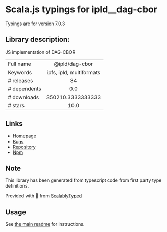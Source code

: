 
# Scala.js typings for ipld__dag-cbor

Typings are for version 7.0.3

## Library description:
JS implementation of DAG-CBOR

|                    |                 |
| ------------------ | :-------------: |
| Full name          | @ipld/dag-cbor |
| Keywords           | ipfs, ipld, multiformats |
| # releases         | 34 |
| # dependents       | 0.0 |
| # downloads        | 350210.3333333333 |
| # stars            | 10.0 |

## Links
- [Homepage](https://github.com/ipld/js-dag-cbor#readme)
- [Bugs](https://github.com/ipld/js-dag-cbor/issues)
- [Repository](https://github.com/ipld/js-dag-cbor)
- [Npm](https://www.npmjs.com/package/%40ipld%2Fdag-cbor)
    


## Note
This library has been generated from typescript code from first party type definitions.

Provided with :purple_heart: from [ScalablyTyped](https://github.com/oyvindberg/ScalablyTyped)

## Usage
See [the main readme](../../readme.md) for instructions.


